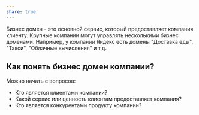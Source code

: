 ```yaml
---
share: true
---
```


Бизнес домен - это основной сервис, который предоставляет компания клиенту. Крупные компании могут управлять несколькими бизнес доменами. Например, у компании Яндекс есть домены "Доставка еды", "Такси", "Облачные вычисления" и т.д.

## Как понять бизнес домен компании?
Можно начать с вопросов:
- Кто является клиентами компании?
- Какой сервис или ценность клиентам предоставляет компания?
- Кто является конкурентами продукту компании?